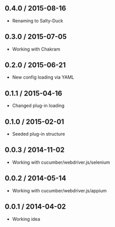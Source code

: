 0.4.0 / 2015-08-16
------------------

- Renaming to Salty-Duck

0.3.0 / 2015-07-05
------------------

- Working with Chakram

0.2.0 / 2015-06-21
------------------

- New config loading via YAML

0.1.1 / 2015-04-16
------------------

- Changed plug-in loading

0.1.0 / 2015-02-01
------------------

- Seeded plug-in structure

0.0.3 / 2014-11-02
------------------

- Working with cucumber/webdriver.js/selenium

0.0.2 / 2014-05-14
------------------

- Working with cucumber/webdriver.js/appium

0.0.1 / 2014-04-02
------------------

- Working idea
